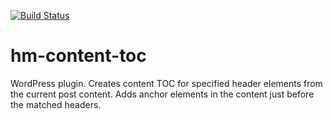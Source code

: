 [![Build Status](https://travis-ci.org/dashaluna/hm-content-toc.svg?branch=master)](https://travis-ci.org/dashaluna/hm-content-toc)

# hm-content-toc
WordPress plugin. Creates content TOC for specified header elements from the current post content. Adds anchor elements in the content just before the matched headers.
